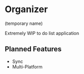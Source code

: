 # Organizer
(temporary name)

Extremely WIP to do list application

## Planned Features
- Sync
- Multi-Platform
